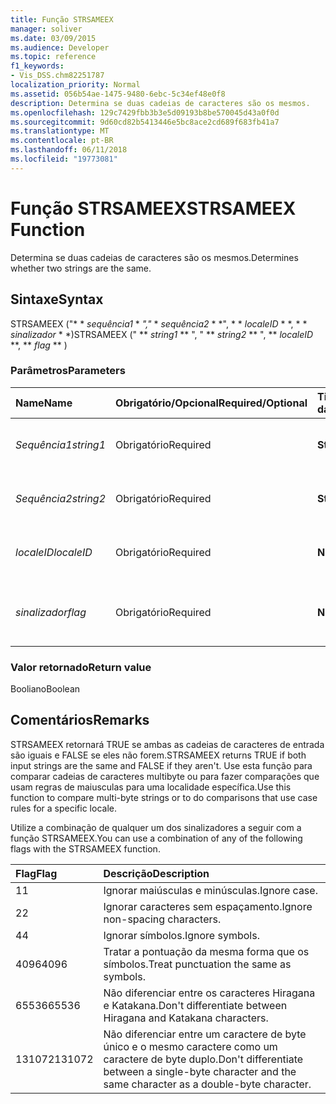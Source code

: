 ```yaml
---
title: Função STRSAMEEX
manager: soliver
ms.date: 03/09/2015
ms.audience: Developer
ms.topic: reference
f1_keywords:
- Vis_DSS.chm82251787
localization_priority: Normal
ms.assetid: 056b54ae-1475-9480-6ebc-5c34ef48e0f8
description: Determina se duas cadeias de caracteres são os mesmos.
ms.openlocfilehash: 129c7429fbb3b3e5d09193b8be570045d43a0f0d
ms.sourcegitcommit: 9d60cd82b5413446e5bc8ace2cd689f683fb41a7
ms.translationtype: MT
ms.contentlocale: pt-BR
ms.lasthandoff: 06/11/2018
ms.locfileid: "19773081"
---
```

# <a name="strsameex-function"></a><span data-ttu-id="4d112-103">Função STRSAMEEX</span><span class="sxs-lookup"><span data-stu-id="4d112-103">STRSAMEEX Function</span></span>

<span data-ttu-id="4d112-104">Determina se duas cadeias de caracteres são os mesmos.</span><span class="sxs-lookup"><span data-stu-id="4d112-104">Determines whether two strings are the same.</span></span>
  
## <a name="syntax"></a><span data-ttu-id="4d112-105">Sintaxe</span><span class="sxs-lookup"><span data-stu-id="4d112-105">Syntax</span></span>

<span data-ttu-id="4d112-106">STRSAMEEX ("* * *sequência1* * *","* * *sequência2* * *", * * *localeID* * *, * * *sinalizador* * *)</span><span class="sxs-lookup"><span data-stu-id="4d112-106">STRSAMEEX (" ** *string1* ** ", " ** *string2* ** ", ** *localeID* **, ** *flag* ** )</span></span> 
  
### <a name="parameters"></a><span data-ttu-id="4d112-107">Parâmetros</span><span class="sxs-lookup"><span data-stu-id="4d112-107">Parameters</span></span>

|<span data-ttu-id="4d112-108">**Name**</span><span class="sxs-lookup"><span data-stu-id="4d112-108">**Name**</span></span>|<span data-ttu-id="4d112-109">**Obrigatório/Opcional**</span><span class="sxs-lookup"><span data-stu-id="4d112-109">**Required/Optional**</span></span>|<span data-ttu-id="4d112-110">**Tipo de dados**</span><span class="sxs-lookup"><span data-stu-id="4d112-110">**Data Type**</span></span>|<span data-ttu-id="4d112-111">**Descrição**</span><span class="sxs-lookup"><span data-stu-id="4d112-111">**Description**</span></span>|
|:-----|:-----|:-----|:-----|
| <span data-ttu-id="4d112-112">_Sequência1_</span><span class="sxs-lookup"><span data-stu-id="4d112-112">_string1_</span></span> <br/> |<span data-ttu-id="4d112-113">Obrigatório</span><span class="sxs-lookup"><span data-stu-id="4d112-113">Required</span></span>  <br/> |<span data-ttu-id="4d112-114">**String**</span><span class="sxs-lookup"><span data-stu-id="4d112-114">**String**</span></span> <br/> |<span data-ttu-id="4d112-115">A primeira cadeia a ser comparada.</span><span class="sxs-lookup"><span data-stu-id="4d112-115">The first string to compare.</span></span>  <br/> |
| <span data-ttu-id="4d112-116">_Sequência2_</span><span class="sxs-lookup"><span data-stu-id="4d112-116">_string2_</span></span> <br/> |<span data-ttu-id="4d112-117">Obrigatório</span><span class="sxs-lookup"><span data-stu-id="4d112-117">Required</span></span>  <br/> |<span data-ttu-id="4d112-118">**String**</span><span class="sxs-lookup"><span data-stu-id="4d112-118">**String**</span></span> <br/> | <span data-ttu-id="4d112-119">A segunda cadeia a ser comparada.</span><span class="sxs-lookup"><span data-stu-id="4d112-119">The second string to compare.</span></span>  <br/> |
| <span data-ttu-id="4d112-120">_localeID_</span><span class="sxs-lookup"><span data-stu-id="4d112-120">_localeID_</span></span> <br/> |<span data-ttu-id="4d112-121">Obrigatório</span><span class="sxs-lookup"><span data-stu-id="4d112-121">Required</span></span>  <br/> |<span data-ttu-id="4d112-122">**Numérico**</span><span class="sxs-lookup"><span data-stu-id="4d112-122">**Numeric**</span></span> <br/> |<span data-ttu-id="4d112-123">O código de identificação de local.</span><span class="sxs-lookup"><span data-stu-id="4d112-123">The locale ID code.</span></span>  <br/> |
| <span data-ttu-id="4d112-124">_sinalizador_</span><span class="sxs-lookup"><span data-stu-id="4d112-124">_flag_</span></span> <br/> |<span data-ttu-id="4d112-125">Obrigatório</span><span class="sxs-lookup"><span data-stu-id="4d112-125">Required</span></span>  <br/> |<span data-ttu-id="4d112-126">**Numérico**</span><span class="sxs-lookup"><span data-stu-id="4d112-126">**Numeric**</span></span> <br/> | <span data-ttu-id="4d112-127">Um bit que especifica o tipo de comparação.</span><span class="sxs-lookup"><span data-stu-id="4d112-127">A bit that specifies the type of comparison.</span></span>  <br/> |
   
### <a name="return-value"></a><span data-ttu-id="4d112-128">Valor retornado</span><span class="sxs-lookup"><span data-stu-id="4d112-128">Return value</span></span>

<span data-ttu-id="4d112-129">Booliano</span><span class="sxs-lookup"><span data-stu-id="4d112-129">Boolean</span></span>
  
## <a name="remarks"></a><span data-ttu-id="4d112-130">Comentários</span><span class="sxs-lookup"><span data-stu-id="4d112-130">Remarks</span></span>

<span data-ttu-id="4d112-131">STRSAMEEX retornará TRUE se ambas as cadeias de caracteres de entrada são iguais e FALSE se eles não forem.</span><span class="sxs-lookup"><span data-stu-id="4d112-131">STRSAMEEX returns TRUE if both input strings are the same and FALSE if they aren't.</span></span> <span data-ttu-id="4d112-132">Use esta função para comparar cadeias de caracteres multibyte ou para fazer comparações que usam regras de maiusculas para uma localidade específica.</span><span class="sxs-lookup"><span data-stu-id="4d112-132">Use this function to compare multi-byte strings or to do comparisons that use case rules for a specific locale.</span></span>
  
<span data-ttu-id="4d112-133">Utilize a combinação de qualquer um dos sinalizadores a seguir com a função STRSAMEEX.</span><span class="sxs-lookup"><span data-stu-id="4d112-133">You can use a combination of any of the following flags with the STRSAMEEX function.</span></span>
  
|<span data-ttu-id="4d112-134">**Flag**</span><span class="sxs-lookup"><span data-stu-id="4d112-134">**Flag**</span></span>|<span data-ttu-id="4d112-135">**Descrição**</span><span class="sxs-lookup"><span data-stu-id="4d112-135">**Description**</span></span>|
|:-----|:-----|
|<span data-ttu-id="4d112-136">1</span><span class="sxs-lookup"><span data-stu-id="4d112-136">1</span></span>  <br/> |<span data-ttu-id="4d112-137">Ignorar maiúsculas e minúsculas.</span><span class="sxs-lookup"><span data-stu-id="4d112-137">Ignore case.</span></span>  <br/> |
|<span data-ttu-id="4d112-138">2</span><span class="sxs-lookup"><span data-stu-id="4d112-138">2</span></span>  <br/> |<span data-ttu-id="4d112-139">Ignorar caracteres sem espaçamento.</span><span class="sxs-lookup"><span data-stu-id="4d112-139">Ignore non-spacing characters.</span></span>  <br/> |
|<span data-ttu-id="4d112-140">4</span><span class="sxs-lookup"><span data-stu-id="4d112-140">4</span></span>  <br/> |<span data-ttu-id="4d112-141">Ignorar símbolos.</span><span class="sxs-lookup"><span data-stu-id="4d112-141">Ignore symbols.</span></span>  <br/> |
|<span data-ttu-id="4d112-142">4096</span><span class="sxs-lookup"><span data-stu-id="4d112-142">4096</span></span>  <br/> |<span data-ttu-id="4d112-143">Tratar a pontuação da mesma forma que os símbolos.</span><span class="sxs-lookup"><span data-stu-id="4d112-143">Treat punctuation the same as symbols.</span></span>  <br/> |
|<span data-ttu-id="4d112-144">65536</span><span class="sxs-lookup"><span data-stu-id="4d112-144">65536</span></span>  <br/> |<span data-ttu-id="4d112-145">Não diferenciar entre os caracteres Hiragana e Katakana.</span><span class="sxs-lookup"><span data-stu-id="4d112-145">Don't differentiate between Hiragana and Katakana characters.</span></span>  <br/> |
|<span data-ttu-id="4d112-146">131072</span><span class="sxs-lookup"><span data-stu-id="4d112-146">131072</span></span>  <br/> |<span data-ttu-id="4d112-147">Não diferenciar entre um caractere de byte único e o mesmo caractere como um caractere de byte duplo.</span><span class="sxs-lookup"><span data-stu-id="4d112-147">Don't differentiate between a single-byte character and the same character as a double-byte character.</span></span>  <br/> |
   

